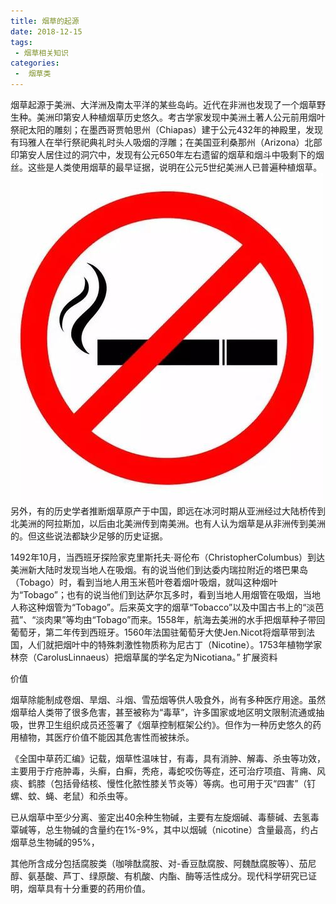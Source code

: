 ```yaml
---
title: 烟草的起源
date: 2018-12-15
tags:
 - 烟草相关知识
categories:
 -  烟草类
---
```


烟草起源于美洲、大洋洲及南太平洋的某些岛屿。近代在非洲也发现了一个烟草野生种。美洲印第安人种植烟草历史悠久。考古学家发现中美洲土著人公元前用烟叶祭祀太阳的雕刻；在墨西哥贾帕思州（Chiapas）建于公元432年的神殿里，发现有玛雅人在举行祭祀典礼时头人吸烟的浮雕；在美国亚利桑那州（Arizona）北部印第安人居住过的洞穴中，发现有公元650年左右遗留的烟草和烟斗中吸剩下的烟丝。这些是人类使用烟草的最早证据，说明在公元5世纪美洲人已普遍种植烟草。
![solar](../img/solar.png)
另外，有的历史学者推断烟草原产于中国，即远在冰河时期从亚洲经过大陆桥传到北美洲的阿拉斯加，以后由北美洲传到南美洲。也有人认为烟草是从非洲传到美洲的。但这些说法都缺少足够的历史证据。

1492年10月，当西班牙探险家克里斯托夫·哥伦布（ChristopherColumbus）到达美洲新大陆时发现当地人在吸烟。有的说当他们到达委内瑞拉附近的塔巴果岛（Tobago）时，看到当地人用玉米苞叶卷着烟叶吸烟，就叫这种烟叶为“Tobago”；也有的说当他们到达萨尔瓦多时，看到当地人用烟管在吸烟，当地人称这种烟管为“Tobago”。后来英文字的烟草“Tobacco”以及中国古书上的“淡芭菰”、“淡肉果”等均由“Tobago”而来。1558年，航海去美洲的水手把烟草种子带回葡萄牙，第二年传到西班牙。1560年法国驻葡萄牙大使Jen.Nicot将烟草带到法国，人们就把烟叶中的特殊刺激性物质称为尼古丁（Nicotine）。1753年植物学家林奈（CarolusLinnaeus）把烟草属的学名定为Nicotiana。”
扩展资料

价值

烟草除能制成卷烟、旱烟、斗烟、雪茄烟等供人吸食外，尚有多种医疗用途。虽然烟草给人类带了很多危害，甚至被称为“毒草”，许多国家或地区明文限制流通或抽吸，世界卫生组织成员还签署了《烟草控制框架公约》。但作为一种历史悠久的药用植物，其医疗价值不能因其危害性而被抹杀。 

《全国中草药汇编》记载，烟草性温味甘，有毒，具有消肿、解毒、杀虫等功效，主要用于疔疮肿毒，头癣，白癣，秃疮，毒蛇咬伤等症，还可治疗项疽、背痈、风痰、鹤膝（包括骨结核、慢性化脓性膝关节炎等）等病。也可用于灭“四害”（钉螺、蚊、蝇、老鼠）和杀虫等。 

已从烟草中至少分离、鉴定出40余种生物碱，主要有左旋烟碱、毒藜碱、去氢毒覃碱等，总生物碱的含量约在1%-9%，其中以烟碱（nicotine）含量最高，约占烟草总生物碱的95%，

其他所含成分包括腐胺类（咖啡酞腐胺、对-香豆酞腐胺、阿魏酞腐胺等）、茄尼醇、氨基酸、芦丁、绿原酸、有机酸、内酯、酶等活性成分。现代科学研究已证明，烟草具有十分重要的药用价值。

